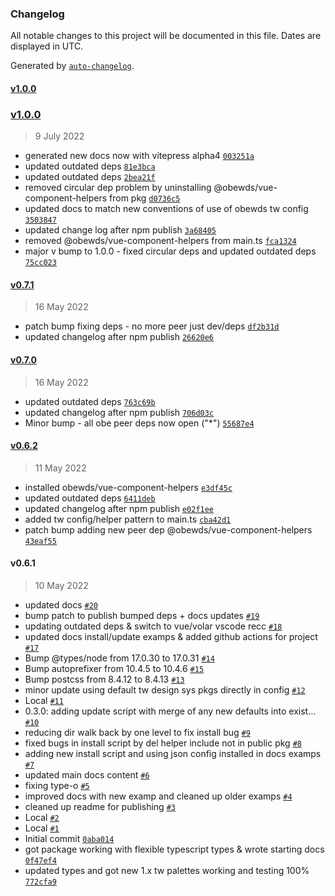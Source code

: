 ### Changelog

All notable changes to this project will be documented in this file. Dates are displayed in UTC.

Generated by [`auto-changelog`](https://github.com/CookPete/auto-changelog).

#### [v1.0.0](https://github.com/obewds/obewds-tw-config/compare/v1.0.0...v1.0.0)

### [v1.0.0](https://github.com/obewds/obewds-tw-config/compare/v0.7.1...v1.0.0)

> 9 July 2022

- generated new docs now with vitepress alpha4 [`003251a`](https://github.com/obewds/obewds-tw-config/commit/003251ae761bf6903cbb87da40d23a279349c37c)
- updated outdated deps [`81e3bca`](https://github.com/obewds/obewds-tw-config/commit/81e3bca426fad6a54c07cafd28847d5499d76798)
- updated outdated deps [`2bea21f`](https://github.com/obewds/obewds-tw-config/commit/2bea21f954f0d4d18747ffe16fe292c90260403a)
- removed circular dep problem by uninstalling @obewds/vue-component-helpers from pkg [`d0736c5`](https://github.com/obewds/obewds-tw-config/commit/d0736c53c9b1036e48ebc8e0e957cf86080a2942)
- updated docs to match new conventions of use of obewds tw config [`3503847`](https://github.com/obewds/obewds-tw-config/commit/3503847bfb87f0488ce923c457d0d68a6b53ddb6)
- updated change log after npm publish [`3a68405`](https://github.com/obewds/obewds-tw-config/commit/3a68405bcb94f2d52796b1bd884124265b06328c)
- removed @obewds/vue-component-helpers from main.ts [`fca1324`](https://github.com/obewds/obewds-tw-config/commit/fca1324b11f3209e9581f0d6f5a0cb8008871445)
- major v bump to 1.0.0 - fixed circular deps and updated outdated deps [`75cc023`](https://github.com/obewds/obewds-tw-config/commit/75cc023e49db15955a88134b0925e5450439d2ab)

#### [v0.7.1](https://github.com/obewds/obewds-tw-config/compare/v0.7.0...v0.7.1)

> 16 May 2022

- patch bump fixing deps - no more peer just dev/deps [`df2b31d`](https://github.com/obewds/obewds-tw-config/commit/df2b31d260e1857f33186e72bdd330b2f8607271)
- updated changelog after npm publish [`26620e6`](https://github.com/obewds/obewds-tw-config/commit/26620e60d2be81c21adb1429573cf1cb990487b8)

#### [v0.7.0](https://github.com/obewds/obewds-tw-config/compare/v0.6.2...v0.7.0)

> 16 May 2022

- updated outdated deps [`763c69b`](https://github.com/obewds/obewds-tw-config/commit/763c69b73ef18ccf1a78eacbda1e465d534a8507)
- updated changelog after npm publish [`706d03c`](https://github.com/obewds/obewds-tw-config/commit/706d03c19aa540cd23697bd0c983f44a891fc285)
- Minor bump - all obe peer deps now open ("*") [`55687e4`](https://github.com/obewds/obewds-tw-config/commit/55687e463a0d4f20ba81a18784c679cd78ce9f0b)

#### [v0.6.2](https://github.com/obewds/obewds-tw-config/compare/v0.6.1...v0.6.2)

> 11 May 2022

- installed obewds/vue-component-helpers [`e3df45c`](https://github.com/obewds/obewds-tw-config/commit/e3df45cf8c535d4a319ff5cf8ea836808ee5e19f)
- updated outdated deps [`6411deb`](https://github.com/obewds/obewds-tw-config/commit/6411debedaeeec827c1e151e3aed4ed370b31276)
- updated changelog after npm publish [`e02f1ee`](https://github.com/obewds/obewds-tw-config/commit/e02f1eee6dd15fd92a59beff29ecc206238e32d1)
- added tw config/helper pattern to main.ts [`cba42d1`](https://github.com/obewds/obewds-tw-config/commit/cba42d1ec58a0a0e1319e7915f4a685260d8a45e)
- patch bump adding new peer dep @obewds/vue-component-helpers [`43eaf55`](https://github.com/obewds/obewds-tw-config/commit/43eaf55943925fe63d2aa0ef334bf3804317fa00)

#### v0.6.1

> 10 May 2022

- updated docs [`#20`](https://github.com/obewds/obewds-tw-config/pull/20)
- bump patch to publish bumped deps + docs updates [`#19`](https://github.com/obewds/obewds-tw-config/pull/19)
- updating outdated deps & switch to vue/volar vscode recc [`#18`](https://github.com/obewds/obewds-tw-config/pull/18)
- updated docs install/update examps & added github actions for project [`#17`](https://github.com/obewds/obewds-tw-config/pull/17)
- Bump @types/node from 17.0.30 to 17.0.31 [`#14`](https://github.com/obewds/obewds-tw-config/pull/14)
- Bump autoprefixer from 10.4.5 to 10.4.6 [`#15`](https://github.com/obewds/obewds-tw-config/pull/15)
- Bump postcss from 8.4.12 to 8.4.13 [`#13`](https://github.com/obewds/obewds-tw-config/pull/13)
- minor update using default tw design sys pkgs directly in config [`#12`](https://github.com/obewds/obewds-tw-config/pull/12)
- Local [`#11`](https://github.com/obewds/obewds-tw-config/pull/11)
- 0.3.0: adding update script with merge of any new defaults into exist… [`#10`](https://github.com/obewds/obewds-tw-config/pull/10)
- reducing dir walk back by one level to fix install bug [`#9`](https://github.com/obewds/obewds-tw-config/pull/9)
- fixed bugs in install script by del helper include not in public pkg [`#8`](https://github.com/obewds/obewds-tw-config/pull/8)
- adding new install script and using json config installed in docs examps [`#7`](https://github.com/obewds/obewds-tw-config/pull/7)
- updated main docs content [`#6`](https://github.com/obewds/obewds-tw-config/pull/6)
- fixing type-o [`#5`](https://github.com/obewds/obewds-tw-config/pull/5)
- improved docs with new examp and cleaned up older examps [`#4`](https://github.com/obewds/obewds-tw-config/pull/4)
- cleaned up readme for publishing [`#3`](https://github.com/obewds/obewds-tw-config/pull/3)
- Local [`#2`](https://github.com/obewds/obewds-tw-config/pull/2)
- Local [`#1`](https://github.com/obewds/obewds-tw-config/pull/1)
- Initial commit [`0aba014`](https://github.com/obewds/obewds-tw-config/commit/0aba01429f434f6b1630e6157dd73046af36d8af)
- got package working with flexible typescript types & wrote starting docs [`0f47ef4`](https://github.com/obewds/obewds-tw-config/commit/0f47ef466611ce6f62c6eb250dace2d2c15a915c)
- updated types and got new 1.x tw palettes working and testing 100% [`772cfa9`](https://github.com/obewds/obewds-tw-config/commit/772cfa9b9b6eac64370b37271e048c4303d03e8f)
